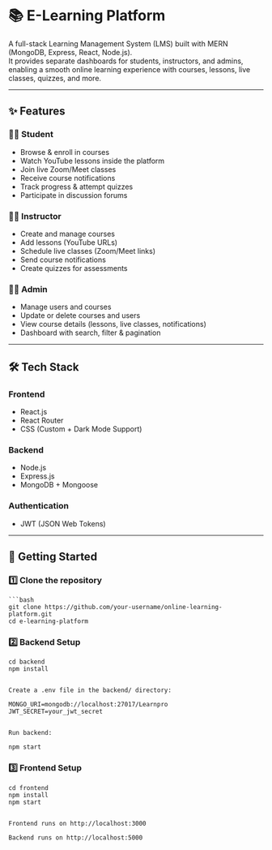 # 📚 E-Learning Platform

A full-stack Learning Management System (LMS) built with MERN (MongoDB, Express, React, Node.js).  
It provides separate dashboards for students, instructors, and admins, enabling a smooth online learning experience with courses, lessons, live classes, quizzes, and more.

---

## ✨ Features

### 👩‍🎓 Student
- Browse & enroll in courses
- Watch YouTube lessons inside the platform
- Join live Zoom/Meet classes
- Receive course notifications
- Track progress & attempt quizzes
- Participate in discussion forums

### 👨‍🏫 Instructor
- Create and manage courses
- Add lessons (YouTube URLs)
- Schedule live classes (Zoom/Meet links)
- Send course notifications
- Create quizzes for assessments

### 👨‍💻 Admin
- Manage users and courses
- Update or delete courses and users
- View course details (lessons, live classes, notifications)
- Dashboard with search, filter & pagination

---

## 🛠️ Tech Stack

### Frontend
- React.js
- React Router
- CSS (Custom + Dark Mode Support)

### Backend
- Node.js
- Express.js
- MongoDB + Mongoose

### Authentication
- JWT (JSON Web Tokens)

---

## 🚀 Getting Started

### 1️⃣ Clone the repository
    ```bash
    git clone https://github.com/your-username/online-learning-platform.git
    cd e-learning-platform

### 2️⃣ Backend Setup 
    cd backend
    npm install


    Create a .env file in the backend/ directory:

    MONGO_URI=mongodb://localhost:27017/Learnpro
    JWT_SECRET=your_jwt_secret


    Run backend:

    npm start

### 3️⃣ Frontend Setup
    cd frontend
    npm install
    npm start


    Frontend runs on http://localhost:3000

    Backend runs on http://localhost:5000
